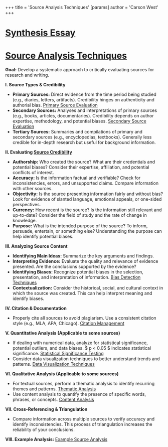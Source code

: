 +++
 title = 'Source Analysis Techniques'
[params]
	author = 'Carson West'
+++
# [Synthesis Essay](./../synthesis-essay/)
# [Source Analysis Techniques](./../source-analysis-techniques/)

**Goal:** Develop a systematic approach to critically evaluating sources for research and writing.


**I.  Source Types & Credibility**

*   **Primary Sources:**  Direct evidence from the time period being studied (e.g., diaries, letters, artifacts).  Credibility hinges on authenticity and authorial bias. [Primary Source Evaluation](./../primary-source-evaluation/)
*   **Secondary Sources:** Analyses and interpretations of primary sources (e.g., books, articles, documentaries). Credibility depends on author expertise, methodology, and potential biases. [Secondary Source Evaluation](./../secondary-source-evaluation/)
*   **Tertiary Sources:** Summaries and compilations of primary and secondary sources (e.g., encyclopedias, textbooks).  Generally less credible for in-depth research but useful for background information.


**II.  Evaluating [Source Credibility](./../source-credibility/)**

*   **Authorship:** Who created the source? What are their credentials and potential biases?  Consider their expertise, affiliation, and potential conflicts of interest.
*   **Accuracy:** Is the information factual and verifiable? Check for inconsistencies, errors, and unsupported claims.  Compare information with other sources.
*   **Objectivity:** Is the source presenting information fairly and without bias? Look for evidence of slanted language, emotional appeals, or one-sided perspectives.
*   **Currency:** How recent is the source? Is the information still relevant and up-to-date? Consider the field of study and the rate of change in knowledge.
*   **Purpose:** What is the intended purpose of the source? To inform, persuade, entertain, or something else?  Understanding the purpose can help identify potential biases.


**III.  Analyzing Source Content**

*   **Identifying Main Ideas:** Summarize the key arguments and findings.
*   **Interpreting Evidence:** Evaluate the quality and relevance of evidence presented.  Are the conclusions supported by the evidence?
*   **Identifying Biases:**  Recognize potential biases in the selection, presentation, and interpretation of information.  [Bias Detection Techniques](./../bias-detection-techniques/)
*   **Contextualization:** Consider the historical, social, and cultural context in which the source was created. This can help interpret meaning and identify biases.


**IV.  Citation & Documentation**

*   Properly cite all sources to avoid plagiarism.  Use a consistent citation style (e.g., MLA, APA, Chicago). [Citation Management](./../citation-management/)


**V.  Quantitative Analysis (Applicable to some sources)**

*   If dealing with numerical data, analyze for statistical significance, potential outliers, and data biases.   $ p < 0.05 $  indicates statistical significance.  [Statistical Significance Testing](./../statistical-significance-testing/)
*   Consider data visualization techniques to better understand trends and patterns. [Data Visualization Techniques](./../data-visualization-techniques/)



**VI.  Qualitative Analysis (Applicable to some sources)**

*   For textual sources, perform a thematic analysis to identify recurring themes and patterns.  [Thematic Analysis](./../thematic-analysis/)
*   Use content analysis to quantify the presence of specific words, phrases, or concepts.  [Content Analysis](./../content-analysis/)


**VII.  Cross-Referencing & Triangulation**

*   Compare information across multiple sources to verify accuracy and identify inconsistencies.  This process of triangulation increases the reliability of your conclusions.


**VIII.  Example Analysis:**  [Example Source Analysis](./../example-source-analysis/)


